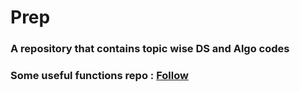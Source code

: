 # Prep

### A repository that contains topic wise DS and Algo codes

### Some useful functions repo : [Follow](https://github.com/devmohit-live/Usefuls)
